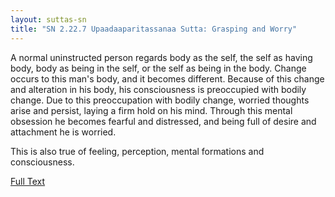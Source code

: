 ```yaml
---
layout: suttas-sn
title: "SN 2.22.7 Upaadaaparitassanaa Sutta: Grasping and Worry"
---
```


A normal uninstructed person regards body as the self, the self as having body, body as being in the self, or the self as being in the body. Change occurs to this man's body, and it becomes different. Because of this change and alteration in his body, his consciousness is preoccupied with bodily change. Due to this preoccupation with bodily change, worried thoughts arise and persist, laying a firm hold on his mind. Through this mental obsession he becomes fearful and distressed, and being full of desire and attachment he is worried.  

This is also true of feeling, perception, mental formations and consciousness.


[Full Text](https://accesstoinsight.org/tipitaka/sn/sn22/sn22.007.wlsh.html)
